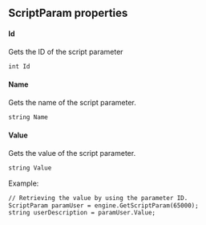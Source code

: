 ## ScriptParam properties

#### Id

Gets the ID of the script parameter

```txt
int Id
```

#### Name

Gets the name of the script parameter.

```txt
string Name
```

#### Value

Gets the value of the script parameter.

```txt
string Value
```

Example:

```txt
// Retrieving the value by using the parameter ID.   
ScriptParam paramUser = engine.GetScriptParam(65000);
string userDescription = paramUser.Value;            
```
